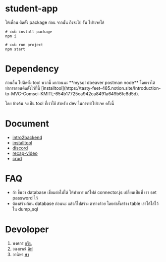 # student-app
ให้เพื่อน ติดตั้ง package ก่อน จากนั้น ถึงจะไป รัน โปรเจคได้
```
# คำสั่ง install package
npm i

# คำสั่ง run project
npm start
```

# Dependency
<p>ก่อนอื่น ไปติดตั้ง tool พวกนี้ มาก่อนนะ **mysql dbeaver postman node** โดยเราได้ทำการสอนติดตั้งไว้ที่นี้ [installtool](https://tasty-feet-485.notion.site/Introduction-to-MVC-Comsci-KMITL-654b17725ca942ca8491a649b6fc8d5d).</p>
<p> โดย ข้างต้น จะเป็น tool ที่เราใช้ สำหรับ dev ในการทำโปรเจค ครั้งนี้ </p>

# Document
+ [intro2backend](https://drive.google.com/file/d/1_9AkQbu4xUZhw1SW8JhdsCkaFORnc0Ct/view?usp=drivesdk)
+ [installtool](https://tasty-feet-485.notion.site/Introduction-to-MVC-Comsci-KMITL-654b17725ca942ca8491a649b6fc8d5d)
+ [discord](https://discord.gg/5hbGVDK3)
+ [recap-video](https://drive.google.com/drive/folders/1P2lVyK-T456LQg1I5pjwz2kfluDKU8aU)
+ [crud](https://karnyong.medium.com/back-to-basic-%E0%B9%83%E0%B8%8A%E0%B9%89%E0%B9%81%E0%B8%84%E0%B9%88-html-css-javascript-bootstrap-5-%E0%B9%80%E0%B8%A3%E0%B8%B5%E0%B8%A2%E0%B8%81-api-%E0%B8%97%E0%B8%B3-crud-%E0%B8%9E%E0%B8%B7%E0%B9%89%E0%B8%99%E0%B8%90%E0%B8%B2%E0%B8%99%E0%B8%97%E0%B8%B5%E0%B9%88%E0%B8%99%E0%B8%B1%E0%B8%81%E0%B8%9E%E0%B8%B1%E0%B8%92%E0%B8%99%E0%B8%B2%E0%B8%84%E0%B8%A7%E0%B8%A3%E0%B8%A3%E0%B8%B9%E0%B9%89-211d7df2a75a)

# FAQ
- ถ้า ขึ้นว่า database เชื่อมต่อไม่ได้ ให้ทำการ แก้ไฟล์ connector.js เปลี่ยนเป็นที่ เรา set password ไว้
- ต้องสร้างก้อน database ก่อนนะ แล้วก็ไปสร้าง ตารางด้วย โดยคำสั่งสร้าง table เราได้ใส่ไว้ใน dump_sql

# Devoloper
1. พงศกร [กรีน](https://github.com/zergreen)
2. อลงกรณ์ [อีฟ](https://gitlab.com/V-Develop)
3. อานิษา [ษา](https://github.com/wanglingx)
